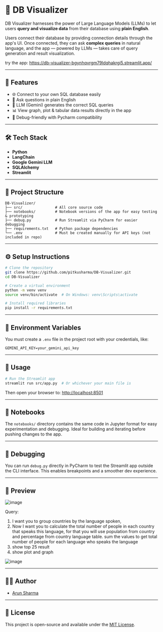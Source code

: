 # 🧠 DB Visualizer

DB Visualizer harnesses the power of Large Language Models (LLMs) to let users **query and visualize data** from their database using **plain English**.

Users connect their database by providing connection details through the app's UI. Once connected, they can ask **complex queries** in natural language, and the app — powered by LLMs — takes care of query generation and result visualization.

try the app: https://db-visualizer-bgynhqvrgm79ldqhakrgi5.streamlit.app/

---

## 🚀 Features

- 🌐 Connect to your own SQL database easily
- 💬 Ask questions in plain English
- 🤖 LLM (Gemini) generates the correct SQL queries
- 📊 View graph, plot & tabular data results directly in the app
- 🐞 Debug-friendly with Pycharm compatibility

---

## 🛠️ Tech Stack

- **Python**
- **LangChain**
- **Google Gemini LLM**
- **SQLAlchemy**
- **Streamlit**

---

## 📁 Project Structure

```
DB-Visualizer/
├── src/               # All core source code
├── notebooks/         # Notebook versions of the app for easy testing & prototyping
├── debug.py           # Run Streamlit via PyCharm for easier debugging
├── requirements.txt   # Python package dependencies
└── .env               # Must be created manually for API keys (not included in repo)
```

---

## ⚙️ Setup Instructions

```bash
# Clone the repository
git clone https://github.com/pitkusharma/DB-Visualizer.git
cd DB-Visualizer

# Create a virtual environment
python -m venv venv
source venv/bin/activate  # On Windows: venv\Scripts\activate

# Install required libraries
pip install -r requirements.txt
```

---

## 🔑 Environment Variables

You must create a `.env` file in the project root with your credentials, like:

```
GEMINI_API_KEY=your_gemini_api_key
```

---

## 🚦 Usage

```bash
# Run the Streamlit app
streamlit run src/app.py  # Or whichever your main file is
```

Then open your browser to: [http://localhost:8501](http://localhost:8501)

---

## 🧪 Notebooks

The `notebooks/` directory contains the same code in Jupyter format for easy experimentation and debugging. Ideal for building and iterating before pushing changes to the app.

---

## 🐞 Debugging

You can run `debug.py` directly in PyCharm to test the Streamlit app outside the CLI interface. This enables breakpoints and a smoother dev experience.

---

## 📸 Preview

![image](https://github.com/user-attachments/assets/f9f8cee8-940c-4b27-a589-c6e5e52b9e8b)

Query: 
1) I want you to group countries by the language spoken, 
2) Now I want you to calculate the total number of people in each country that speaks this language, for that you will use population from country and percentage from country language table. sum the values to get total number of people for each language who speaks the language
3) show top 25 result
4) show plot and graph

![image](https://github.com/user-attachments/assets/027a3837-0ef7-40c9-88b1-7818ee68216a)



---

## 🙋‍♂️ Author

- [Arun Sharma](https://github.com/pitkusharma)

---

## 📃 License

This project is open-source and available under the [MIT License](LICENSE).
